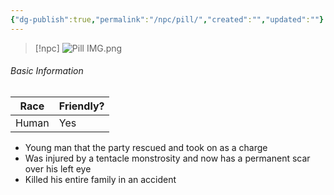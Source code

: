 ```yaml
---
{"dg-publish":true,"permalink":"/npc/pill/","created":"","updated":""}
---
```



> [!npc]
> ![Pill IMG.png](/img/user/z_Assets/Pill%20IMG.png)

###### Basic Information 
 | **Race** | **Friendly?** |
| --------- | ---------- |
| Human          |   Yes       |


- Young man that the party rescued and took on as a charge
- Was injured by a tentacle monstrosity and now has a permanent scar over his left eye
- Killed his entire family in an accident